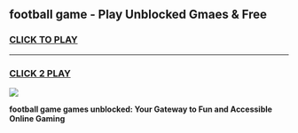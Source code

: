 
## football game - Play Unblocked Gmaes & Free
<h3>
<a href="https://premium.freeplayer.one?title=football_game&ref=20F">CLICK TO PLAY</a></h3>
<hr>

<h3>
<a href="https://premium.freeplayer.one?title=football_game&ref=20F">CLICK 2 PLAY</a>
  
</h3>

<a href="https://premium.freeplayer.one?title=football_game&ref=20F/"><img src="https://clearcache.store/games.png"></a>


**football game games unblocked: Your Gateway to Fun and Accessible Online Gaming**
